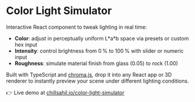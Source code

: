 # Color Light Simulator

Interactive React component to tweak lighting in real time:

- **Color**: adjust in perceptually uniform L\*a\*b space via presets or custom hex input  
- **Intensity**: control brightness from 0 % to 100 % with slider or numeric input  
- **Roughness**: simulate material finish from glass (0.05) to rock (1.00)  

Built with TypeScript and [chroma.js](https://gka.github.io/chroma.js/), drop it into any React app or 3D renderer to instantly preview your scene under different lighting conditions.

👉 Live demo at [chillsahil.io/color-light-simulator](https://chillsahil.io/color-light-simulator/)
